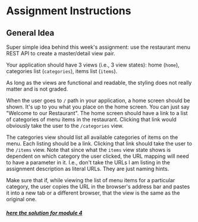 # Assignment Instructions

## General Idea
Super simple idea behind this week's assignment: use the restaurant menu REST API to create a master/detail view pair.

Your application should have 3 views (i.e., 3 view states): home (`home`), categories list (`categories`), items list (`items`).

As long as the views are functional and readable, the styling does not really matter and is not graded.

When the user goes to `/` path in your application, a home screen should be shown. It's up to you what you place on the home screen. You can just say "Welcome to our Restaurant". The home screen should have a link to a list of categories of menu items in the restaurant. Clicking that link would obviously take the user to the `/categories` view.

The categories view should list all available categories of items on the menu. Each listing should be a link. Clicking that link should take the user to the `/items` view. Note that since what the `items` view state shows is dependent on which category the user clicked, the URL mapping will need to have a parameter in it. I.e., don't take the URLs I am listing in the assignment description as literal URLs. They are just naming hints.

Make sure that if, while viewing the list of menu items for a particular category, the user copies the URL in the browser's address bar and pastes it into a new tab or a different browser, that the view is the same as the original one.

##### [here the solution for module 4](https://sreeparna1110.github.io/single-page-web-applications-with-angular-js/module%204/)
